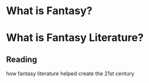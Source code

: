 # What is Fantasy?

# What is Fantasy Literature?

## Reading
how fantasy literature helped create the 21st century
